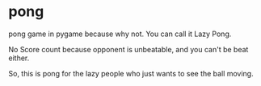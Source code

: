 # pong
pong game in pygame because why not. You can call it Lazy Pong.


No Score count because opponent is unbeatable, and you can't be beat either. 


So, this is pong for the lazy people who just wants to see the ball moving.